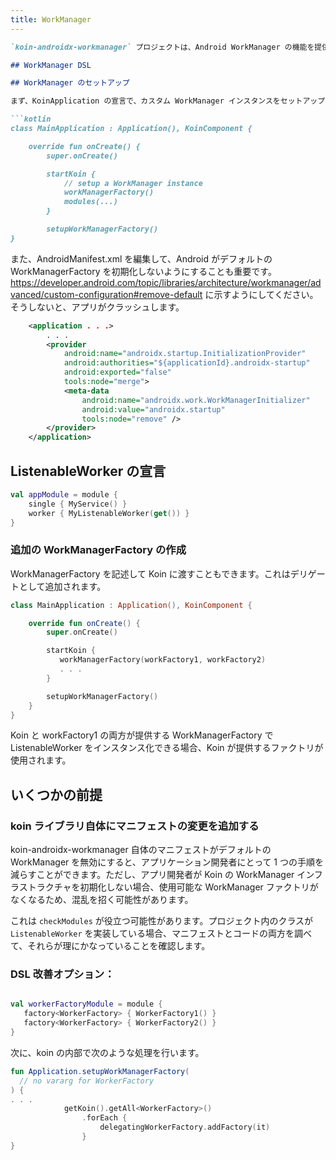 ```yaml
---
title: WorkManager
---
```

```markdown
`koin-androidx-workmanager` プロジェクトは、Android WorkManager の機能を提供することに特化しています。

## WorkManager DSL

## WorkManager のセットアップ

まず、KoinApplication の宣言で、カスタム WorkManager インスタンスをセットアップするために `workManagerFactory()` キーワードを使用します。

```kotlin
class MainApplication : Application(), KoinComponent {

    override fun onCreate() {
        super.onCreate()

        startKoin {
            // setup a WorkManager instance
            workManagerFactory()
            modules(...)
        }

        setupWorkManagerFactory()
}
```

また、AndroidManifest.xml を編集して、Android がデフォルトの WorkManagerFactory を初期化しないようにすることも重要です。https://developer.android.com/topic/libraries/architecture/workmanager/advanced/custom-configuration#remove-default に示すようにしてください。そうしないと、アプリがクラッシュします。

```xml
    <application . . .>
        . . .
        <provider
            android:name="androidx.startup.InitializationProvider"
            android:authorities="${applicationId}.androidx-startup"
            android:exported="false"
            tools:node="merge">
            <meta-data
                android:name="androidx.work.WorkManagerInitializer"
                android:value="androidx.startup"
                tools:node="remove" />
        </provider>
    </application>
```

## ListenableWorker の宣言

```kotlin
val appModule = module {
    single { MyService() }
    worker { MyListenableWorker(get()) }
}
```

### 追加の WorkManagerFactory の作成

WorkManagerFactory を記述して Koin に渡すこともできます。これはデリゲートとして追加されます。

```kotlin
class MainApplication : Application(), KoinComponent {

    override fun onCreate() {
        super.onCreate()

        startKoin {
           workManagerFactory(workFactory1, workFactory2)
           . . .
        }

        setupWorkManagerFactory()
    }
}

```

Koin と workFactory1 の両方が提供する WorkManagerFactory で ListenableWorker をインスタンス化できる場合、Koin が提供するファクトリが使用されます。

## いくつかの前提

### koin ライブラリ自体にマニフェストの変更を追加する
koin-androidx-workmanager 自体のマニフェストがデフォルトの WorkManager を無効にすると、アプリケーション開発者にとって 1 つの手順を減らすことができます。ただし、アプリ開発者が Koin の WorkManager インフラストラクチャを初期化しない場合、使用可能な WorkManager ファクトリがなくなるため、混乱を招く可能性があります。

これは `checkModules` が役立つ可能性があります。プロジェクト内のクラスが `ListenableWorker` を実装している場合、マニフェストとコードの両方を調べて、それらが理にかなっていることを確認します。

### DSL 改善オプション：

```kotlin

val workerFactoryModule = module {
   factory<WorkerFactory> { WorkerFactory1() }
   factory<WorkerFactory> { WorkerFactory2() }
}
```

次に、koin の内部で次のような処理を行います。

```kotlin
fun Application.setupWorkManagerFactory(
  // no vararg for WorkerFactory
) {
. . .
            getKoin().getAll<WorkerFactory>()
                .forEach {
                    delegatingWorkerFactory.addFactory(it)
                }
}
```
